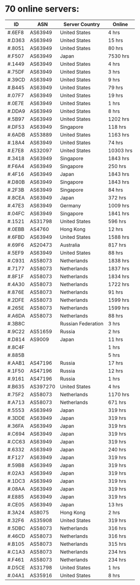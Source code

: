 # 70 online servers:

| ID | ASN | Server Country | Online |
| ------ | ------ | ------ | ------ |
| #.6EF8 | AS63949 | United States | 4 hrs |
| #.D363 | AS63949 | United States | 15 hrs |
| #.8051 | AS63949 | United States | 80 hrs |
| #.F507 | AS63949 | Japan | 7530 hrs |
| #.1449 | AS63949 | United States | 4 hrs |
| #.75DF | AS63949 | United States | 3 hrs |
| #.39CD | AS63949 | United States | 9 hrs |
| #.B445 | AS63949 | United States | 79 hrs |
| #.07F7 | AS63949 | United States | 19 hrs |
| #.0E7E | AS63949 | United States | 1 hrs |
| #.DDA9 | AS63949 | United States | 8 hrs |
| #.5B97 | AS63949 | United States | 1202 hrs |
| #.DF53 | AS63949 | Singapore | 118 hrs |
| #.6ADB | AS53889 | United States | 1163 hrs |
| #.18A4 | AS63949 | United States | 74 hrs |
| #.E7E8 | AS32097 | United States | 10303 hrs |
| #.3418 | AS63949 | Singapore | 1843 hrs |
| #.F6A4 | AS63949 | Singapore | 250 hrs |
| #.4F16 | AS63949 | Japan | 1843 hrs |
| #.D80B | AS63949 | Singapore | 1843 hrs |
| #.2F3B | AS63949 | Singapore | 84 hrs |
| #.8CEA | AS63949 | Japan | 372 hrs |
| #.47E3 | AS63949 | Germany | 1009 hrs |
| #.04FC | AS63949 | Singapore | 1841 hrs |
| #.1521 | AS31798 | United States | 596 hrs |
| #.0EBB | AS4760 | Hong Kong | 12 hrs |
| #.6FBD | AS63949 | United States | 1588 hrs |
| #.69F6 | AS20473 | Australia | 817 hrs |
| #.5EF9 | AS63949 | United States | 88 hrs |
| #.C931 | AS58073 | Netherlands | 1838 hrs |
| #.7177 | AS58073 | Netherlands | 1837 hrs |
| #.8F1F | AS58073 | Netherlands | 1834 hrs |
| #.4A30 | AS58073 | Netherlands | 1722 hrs |
| #.876E | AS58073 | Netherlands | 91 hrs |
| #.2DFE | AS58073 | Netherlands | 1599 hrs |
| #.265E | AS58073 | Netherlands | 1599 hrs |
| #.A6DA | AS58073 | Netherlands | 88 hrs |
| #.3B8C |  | Russian Federation | 3 hrs |
| #.9C22 | AS51659 | Russia | 2 hrs |
| #.D814 | AS9009 | Japan | 11 hrs |
| #.8C4F |  |  | 1 hrs |
| #.885B |  |  | 5 hrs |
| #.AAB1 | AS47196 | Russia | 17 hrs |
| #.1F50 | AS47196 | Russia | 12 hrs |
| #.9161 | AS47196 | Russia | 1 hrs |
| #.B635 | AS397270 | United States | 4 hrs |
| #.75F2 | AS58073 | Netherlands | 1170 hrs |
| #.A713 | AS58073 | Netherlands | 671 hrs |
| #.5553 | AS63949 | Japan | 319 hrs |
| #.3DDE | AS63949 | Japan | 319 hrs |
| #.36FA | AS63949 | Japan | 319 hrs |
| #.C694 | AS63949 | Japan | 319 hrs |
| #.CC63 | AS63949 | Japan | 319 hrs |
| #.6332 | AS63949 | Japan | 240 hrs |
| #.F127 | AS63949 | Japan | 319 hrs |
| #.59B8 | AS63949 | Japan | 319 hrs |
| #.02A3 | AS63949 | Japan | 319 hrs |
| #.1DC3 | AS63949 | Japan | 319 hrs |
| #.08AA | AS63949 | Japan | 319 hrs |
| #.E885 | AS63949 | Japan | 319 hrs |
| #.CE05 | AS63949 | Japan | 13 hrs |
| #.3A24 | AS8075 | Hong Kong | 2 hrs |
| #.32F6 | AS35908 | United States | 319 hrs |
| #.5DBC | AS58073 | Netherlands | 316 hrs |
| #.46CD | AS58073 | Netherlands | 316 hrs |
| #.B105 | AS58073 | Netherlands | 315 hrs |
| #.C1A3 | AS58073 | Netherlands | 234 hrs |
| #.F461 | AS58073 | Netherlands | 234 hrs |
| #.D5CE | AS31798 | United States | 1 hrs |
| #.04A1 | AS35916 | United States | 8 hrs |


